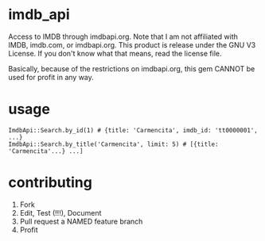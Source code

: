 imdb_api
====

Access to IMDB through imdbapi.org. Note that I am not affiliated with IMDB, imdb.com, or imdbapi.org. This product is release under the GNU V3 License. If you don't know what that means, read the license file.

Basically, because of the restrictions on imdbapi.org, this gem CANNOT be used for profit in any way.

usage
====

    ImdbApi::Search.by_id(1) # {title: 'Carmencita', imdb_id: 'tt0000001', ...}
    ImdbApi::Search.by_title('Carmencita', limit: 5) # [{title: 'Carmencita'...} ...]

contributing
====

1. Fork
2. Edit, Test (!!!), Document
3. Pull request a NAMED feature branch
4. Profit
